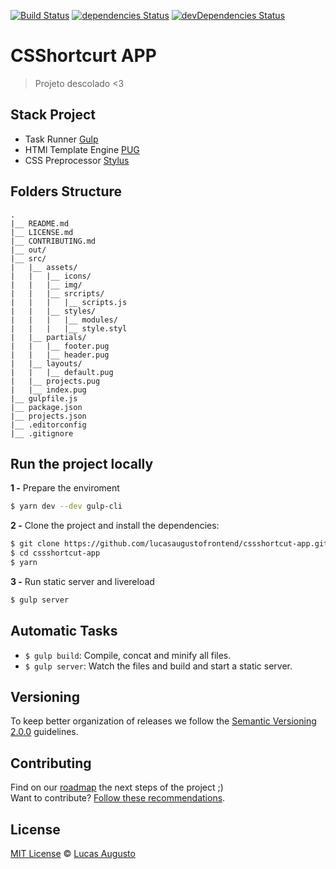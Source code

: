 [![Build Status](https://travis-ci.org/lucasaugustofrontend/cssshortcut-app.svg?branch=master)](https://travis-ci.org/lucasaugustofrontend/cssshortcut-app)
[![dependencies Status](https://david-dm.org/lucasaugustofrontend/cssshortcut-app/status.svg)](https://david-dm.org/lucasaugustofrontend/cssshortcut-app)
[![devDependencies Status](https://david-dm.org/lucasaugustofrontend/cssshortcut-app/dev-status.svg)](https://david-dm.org/lucasaugustofrontend/cssshortcut-app?type=dev)

# CSShortcurt APP

> Projeto descolado <3

## Stack Project

- Task Runner [Gulp](https://gulpjs.com "GulpJS")
- HTMl Template Engine [PUG](https://github.com/pugjs/pug "Template Engine Pug")
- CSS Preprocessor [Stylus](http://stylus-lang.com/ "Stylus")

## Folders Structure

    .
    |__ README.md
    |__ LICENSE.md
    |__ CONTRIBUTING.md
    |__ out/
    |__ src/
    |   |__ assets/
    |   |   |__ icons/
    |   |   |__ img/
    |   |   |__ srcripts/
    |   |   |   |__ scripts.js
    |   |   |__ styles/
    |   |   |   |__ modules/
    |   |   |   |__ style.styl
    |   |__ partials/
    |   |   |__ footer.pug
    |   |   |__ header.pug
    |   |__ layouts/
    |   |   |__ default.pug
    |   |__ projects.pug
    |   |__ index.pug
    |__ gulpfile.js
    |__ package.json
    |__ projects.json
    |__ .editorconfig
    |__ .gitignore

## Run the project locally
**1 -** Prepare the enviroment
```sh
$ yarn dev --dev gulp-cli
```
**2 -** Clone the project and install the dependencies:
```sh
$ git clone https://github.com/lucasaugustofrontend/cssshortcut-app.git
$ cd cssshortcut-app
$ yarn
```
**3 -** Run static server and livereload
```sh
$ gulp server
```

## Automatic Tasks
 - `$ gulp build`: Compile, concat and minify all files.
 - `$ gulp server`: Watch the files and build and start a static server.

## Versioning
To keep better organization of releases we follow the [Semantic Versioning 2.0.0](http://semver.org/) guidelines.

## Contributing
Find on our [roadmap](https://github.com/csshortcut/csshortcut-app/issues/1) the next steps of the project ;)
<br>
Want to contribute? [Follow these recommendations](https://github.com/csshortcut/csshortcut-app/blob/master/CONTRIBUTING.md).

## License
[MIT License](https://github.com/lucasaugustofrontend/cssshortcut-app/blob/master/LICENSE.md) © [Lucas Augusto](http://lucasaugustodesigner.com.br/)
